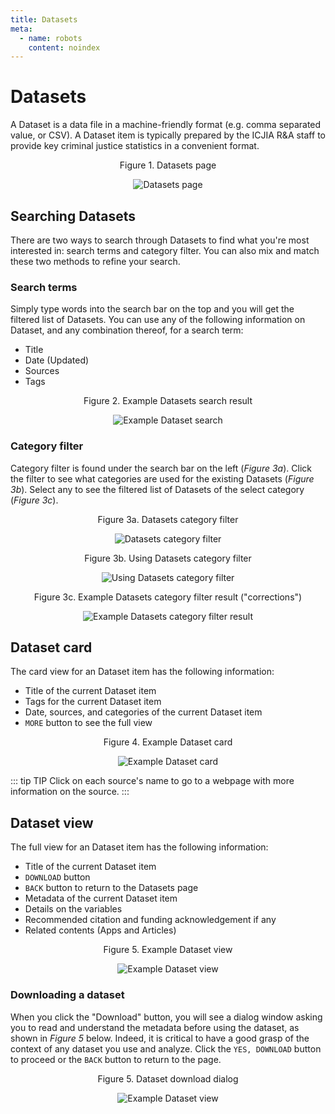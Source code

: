 ```yaml
---
title: Datasets
meta:
  - name: robots
    content: noindex
---
```


<AlertCOVID />

# Datasets

A Dataset is a data file in a machine-friendly format (e.g. comma separated value, or CSV). A Dataset item is typically prepared by the ICJIA R&A staff to provide key criminal justice statistics in a convenient format.

<div style="text-align:center">

<span class="fig-title">Figure 1. Datasets page</span>

![Datasets page](/researchhub/docs/assets/img/dataset-page.png)

</div>

## Searching Datasets

There are two ways to search through Datasets to find what you're most interested in: search terms and category filter. You can also mix and match these two methods to refine your search.

### Search terms

Simply type words into the search bar on the top and you will get the filtered list of Datasets. You can use any of the following information on Dataset, and any combination thereof, for a search term:

- Title
- Date (Updated)
- Sources
- Tags

<div style="text-align:center">

<span class="fig-title">Figure 2. Example Datasets search result</span>

![Example Dataset search](/researchhub/docs/assets/img/dataset-search.png)

</div>

### Category filter

Category filter is found under the search bar on the left (_Figure 3a_). Click the filter to see what categories are used for the existing Datasets (_Figure 3b_). Select any to see the filtered list of Datasets of the select category (_Figure 3c_).

<div style="text-align:center">

<span class="fig-title">Figure 3a. Datasets category filter</span>

![Datasets category filter](/researchhub/docs/assets/img/dataset-filter-1.png)

</div>

<div style="text-align:center">

<span class="fig-title">Figure 3b. Using Datasets category filter</span>

![Using Datasets category filter](/researchhub/docs/assets/img/dataset-filter-2.png)

</div>

<div style="text-align:center">

<span class="fig-title">Figure 3c. Example Datasets category filter result ("corrections")</span>

![Example Datasets category filter result](/researchhub/docs/assets/img/dataset-filter-3.png)

</div>

## Dataset card

The card view for an Dataset item has the following information:

- Title of the current Dataset item
- Tags for the current Dataset item
- Date, sources, and categories of the current Dataset item
- `MORE` button to see the full view

<div style="text-align:center">

<span class="fig-title">Figure 4. Example Dataset card</span>

![Example Dataset card](/researchhub/docs/assets/img/dataset-card.png)

</div>

::: tip TIP
Click on each source's name to go to a webpage with more information on the source.
:::

## Dataset view

The full view for an Dataset item has the following information:

- Title of the current Dataset item
- `DOWNLOAD` button
- `BACK` button to return to the Datasets page
- Metadata of the current Dataset item
- Details on the variables
- Recommended citation and funding acknowledgement if any
- Related contents (Apps and Articles)

<div style="text-align:center">

<span class="fig-title">Figure 5. Example Dataset view</span>

![Example Dataset view](/researchhub/docs/assets/img/dataset-view.png)

</div>

### Downloading a dataset

When you click the "Download" button, you will see a dialog window asking you to read and understand the metadata before using the dataset, as shown in _Figure 5_ below. Indeed, it is critical to have a good grasp of the context of any dataset you use and analyze. Click the `YES, DOWNLOAD` button to proceed or the `BACK` button to return to the page.

<div style="text-align:center">

<span class="fig-title">Figure 5. Dataset download dialog</span>

![Example Dataset view](/researchhub/docs/assets/img/dataset-download.png)

</div>

<FundingStatement />
